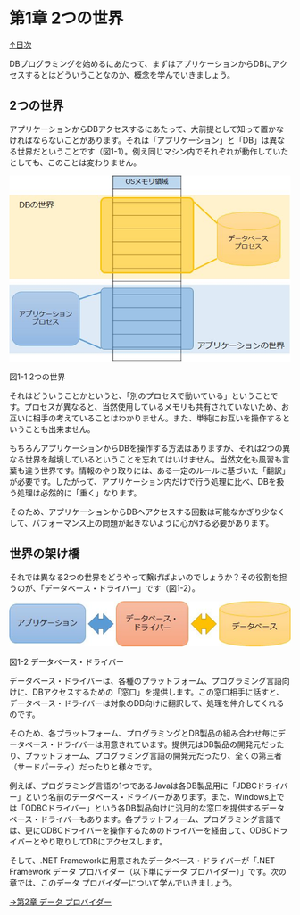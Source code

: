 第1章 2つの世界
=====

[↑目次](..\README.md "目次")

DBプログラミングを始めるにあたって、まずはアプリケーションからDBにアクセスするとはどういうことなのか、概念を学んでいきましょう。

## 2つの世界

アプリケーションからDBアクセスするにあたって、大前提として知って置かなければならないことがあります。それは「アプリケーション」と「DB」は異なる世界だということです（図1-1）。例え同じマシン内でそれぞれが動作していたとしても、このことは変わりません。

![2つの世界](../image/01-01.jpg)

図1-1 2つの世界

それはどういうことかというと、「別のプロセスで動いている」ということです。プロセスが異なると、当然使用しているメモリも共有されていないため、お互いに相手の考えていることはわかりません。また、単純にお互いを操作するということも出来ません。

もちろんアプリケーションからDBを操作する方法はありますが、それは2つの異なる世界を越境しているということを忘れてはいけません。当然文化も風習も言葉も違う世界です。情報のやり取りには、ある一定のルールに基づいた「翻訳」が必要です。したがって、アプリケーション内だけで行う処理に比べ、DBを扱う処理は必然的に「重く」なります。

そのため、アプリケーションからDBへアクセスする回数は可能なかぎり少なくして、パフォーマンス上の問題が起きないように心がける必要があります。

## 世界の架け橋

それでは異なる2つの世界をどうやって繋げばよいのでしょうか？その役割を担うのが、「データベース・ドライバー」です（図1-2）。

![データベース・ドライバー](../image/01-02.jpg)

図1-2 データベース・ドライバー

データベース・ドライバーは、各種のプラットフォーム、プログラミング言語向けに、DBアクセスするための「窓口」を提供します。この窓口相手に話すと、データベース・ドライバーは対象のDB向けに翻訳して、処理を仲介してくれるのです。

そのため、各プラットフォーム、プログラミングとDB製品の組み合わせ毎にデータベース・ドライバーは用意されています。提供元はDB製品の開発元だったり、プラットフォーム、プログラミング言語の開発元だったり、全くの第三者（サードパーティ）だったりと様々です。

例えば、プログラミング言語の1つであるJavaは各DB製品用に「JDBCドライバー」という名前のデータベース・ドライバーがあります。また、Windows上では「ODBCドライバー」という各DB製品向けに汎用的な窓口を提供するデータベース・ドライバーもあります。各プラットフォーム、プログラミング言語では、更にODBCドライバーを操作するためのドライバーを経由して、ODBCドライバーとやり取りしてDBにアクセスします。

そして、.NET Frameworkに用意されたデータベース・ドライバーが「.NET Framework データ プロバイダー（以下単にデータ プロバイダー）」です。次の章では、このデータ プロバイダーについて学んでいきましょう。

[→第2章 データ プロバイダー](02-data-provider.md)
